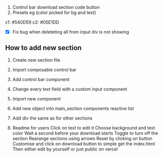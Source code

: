 1. Control bar download section code button 
2. Presets eg (color picked for bg and text)

c1: #540D59
c2: #05E1DD

- [x] Fix bug when deleteting all from input div is not showing 


## How to add new section 

1. Create new section file
2. Import composable control bar
3. Add control bar component
4. Change every text field with a custom input component
5. Import new component
6. Add new object into main_section components reactive list
7. Add div the same as for other sections


1. Readme for users
Click on text to edit it
Choose background and text color
Wait a second before your download starts
Toggle to turn off the section 
Rearange sections using arrows
Reset by clicking on button
Customise and click on download button to simple get the index.html 
Then either edit by yourself or just public on vercel